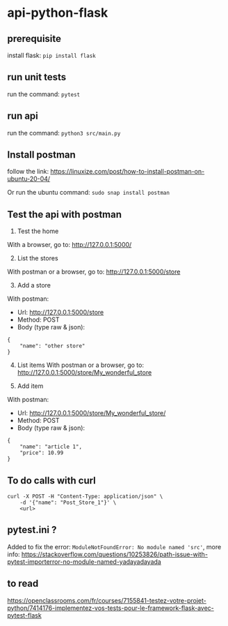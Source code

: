 # api-python-flask

## prerequisite
install flask: `pip install flask`

## run unit tests
run the command: `pytest`

## run api
run the command: `python3 src/main.py`

## Install postman
follow the link: https://linuxize.com/post/how-to-install-postman-on-ubuntu-20-04/

Or run the ubuntu command: `sudo snap install postman`

## Test the api with postman

1. Test the home
   
With a browser, go to: http://127.0.0.1:5000/

2. List the stores

With postman or a browser, go to: http://127.0.0.1:5000/store

3. Add a store

With postman:
- Url: http://127.0.0.1:5000/store
- Method: POST
- Body (type raw & json):
```
{
    "name": "other store"
}
```


4. List items
With postman or a browser, go to: http://127.0.0.1:5000/store/My_wonderful_store


5. Add item

With postman:
- Url: http://127.0.0.1:5000/store/My_wonderful_store/
- Method: POST
- Body (type raw & json):
```
{
    "name": "article 1",
    "price": 10.99
}
```

## To do calls with curl

```
curl -X POST -H "Content-Type: application/json" \
    -d '{"name": "Post_Store_1"}' \
    <url>
```


## pytest.ini ?
Added to fix the error: `ModuleNotFoundError: No module named 'src'`, more info: https://stackoverflow.com/questions/10253826/path-issue-with-pytest-importerror-no-module-named-yadayadayada

## to read

https://openclassrooms.com/fr/courses/7155841-testez-votre-projet-python/7414176-implementez-vos-tests-pour-le-framework-flask-avec-pytest-flask


